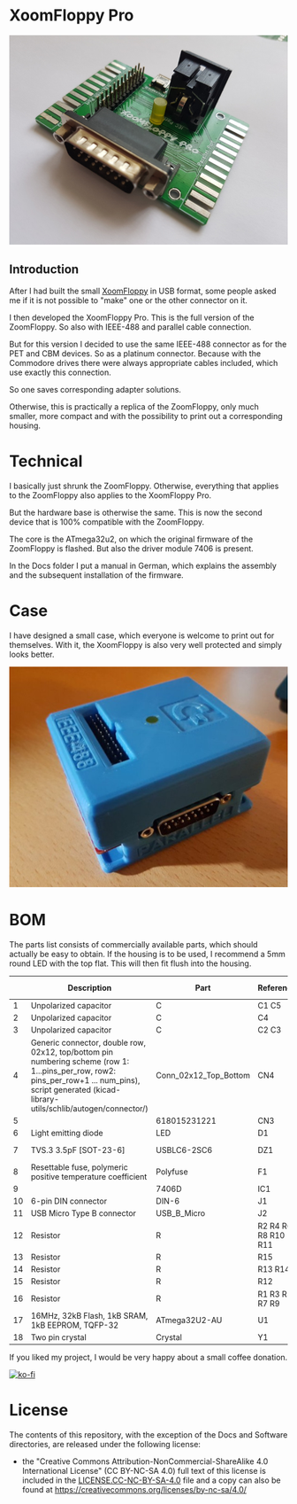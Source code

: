 # XoomFloppy Pro

![](https://github.com/DL2DW/XoomFloppy_Pro_2018/blob/main/Images/XoomFloppy_Pro.jpg)



## Introduction

After I had built the small [XoomFloppy](https://github.com/DL2DW/XoomFloppy_2018) in USB format, some people asked me if it is not possible to "make" one or the other connector on it.

I then developed the XoomFloppy Pro.  This is the full version of the ZoomFloppy. So also with IEEE-488 and parallel cable connection.

But for this version I decided to use the same IEEE-488 connector as for the PET and CBM devices. So as a platinum connector. Because with the Commodore drives there were always appropriate cables included, which use exactly this connection.

So one saves corresponding adapter solutions.

Otherwise, this is practically a replica of the ZoomFloppy, only much smaller, more compact and with the possibility to print out a corresponding housing.



# Technical

I basically just shrunk the ZoomFloppy. Otherwise, everything that applies to the ZoomFloppy also applies to the XoomFloppy Pro.

But the hardware base is otherwise the same. This is now the second device that is 100% compatible with the ZoomFloppy.

The core is the ATmega32u2, on which the original firmware of the ZoomFloppy is flashed. But also the driver module 7406 is present.

In the Docs folder I put a manual in German, which explains the assembly and the subsequent installation of the firmware.



# Case

I have designed a small case, which everyone is welcome to print out for themselves. With it, the XoomFloppy is also very well protected and simply looks better.

![](https://github.com/DL2DW/XoomFloppy_Pro_2018/blob/main/Images/XoomFloppy_Pro_with_case.jpg)



# BOM

The parts list consists of commercially available parts, which should actually be easy to obtain. If the housing is to be used, I recommend a 5mm round LED with the top flat. This will then fit flush into the housing.



|      | Description                                                  | Part                  | References          | Value                     | Footprint                                         | Quantity Per PCB |
| ---- | ------------------------------------------------------------ | --------------------- | ------------------- | ------------------------- | ------------------------------------------------- | ---------------- |
| 1    | Unpolarized capacitor                                        | C                     | C1 C5               | 100n                      | C_0805_2012Metric                                 | 2                |
| 2    | Unpolarized capacitor                                        | C                     | C4                  | 1µF                       | C_0805_2012Metric                                 | 1                |
| 3    | Unpolarized capacitor                                        | C                     | C2 C3               | 22pF                      | C_0805_2012Metric                                 | 2                |
| 4    | Generic connector, double row, 02x12, top/bottom pin numbering scheme (row 1: 1...pins_per_row, row2: pins_per_row+1 ... num_pins), script generated (kicad-library-utils/schlib/autogen/connector/) | Conn_02x12_Top_Bottom | CN4                 | IEEE-488 Port Stiftleiste | PinHeader_2x12_P2.54mm_Top_Bottom_Vertical_Mirror | 1                |
| 5    |                                                              | 618015231221          | CN3                 | Parallel Port             | 618015231221                                      | 1                |
| 6    | Light emitting diode                                         | LED                   | D1                  | LED Blue                  | LED_D3.0mm_Clear                                  | 1                |
| 7    | TVS.3 3.5pF [SOT-23-6]                                       | USBLC6-2SC6           | DZ1                 | USBLC6-2SC6               | SOT-23-6                                          | 1                |
| 8    | Resettable fuse, polymeric positive temperature coefficient  | Polyfuse              | F1                  | Polyfuse 1206L150         | Fuse_1206_3216Metric                              | 1                |
| 9    |                                                              | 7406D                 | IC1                 | 7406D                     | SOIC-14_3.9x8.7mm_P1.27mm                         | 1                |
| 10   | 6-pin DIN connector                                          | DIN-6                 | J1                  | IEC                       | DIN-6                                             | 1                |
| 11   | USB Micro Type B connector                                   | USB_B_Micro           | J2                  | USB_B_Micro               | USB_Micro-B_Wuerth_629105150521                   | 1                |
| 12   | Resistor                                                     | R                     | R2 R4 R6 R8 R10 R11 | 100k                      | R_0805_2012Metric                                 | 6                |
| 13   | Resistor                                                     | R                     | R15                 | 10k                       | R_0805_2012Metric                                 | 1                |
| 14   | Resistor                                                     | R                     | R13 R14             | 22                        | R_0805_2012Metric                                 | 2                |
| 15   | Resistor                                                     | R                     | R12                 | 220                       | R_0805_2012Metric                                 | 1                |
| 16   | Resistor                                                     | R                     | R1 R3 R5 R7 R9      | 4k7                       | R_0805_2012Metric                                 | 5                |
| 17   | 16MHz, 32kB Flash, 1kB SRAM, 1kB EEPROM, TQFP-32             | ATmega32U2-AU         | U1                  | ATmega32U2-AU             | TQFP-32_7x7mm_P0.8mm                              | 1                |
| 18   | Two pin crystal                                              | Crystal               | Y1                  | 16MHz                     | Crystal_SMD_5032-2Pin_5.0x3.2mm                   | 1                |





If you liked my project, I would be very happy about a small coffee donation.

[![ko-fi](https://www.ko-fi.com/img/githubbutton_sm.svg)](https://ko-fi.com/R6R62T6RN)



# License

The contents of this repository, with the exception of the Docs and Software directories, are released under the following license:

- the "Creative Commons Attribution-NonCommercial-ShareAlike 4.0 International License" (CC BY-NC-SA 4.0) full text of this license is included in the [LICENSE.CC-NC-BY-SA-4.0](https://github.com/DL2DW/XoomFloppy_Pro_2018/blob/main/LICENSE.CC-NC-BY-SA) file and a copy can also be found at https://creativecommons.org/licenses/by-nc-sa/4.0/
